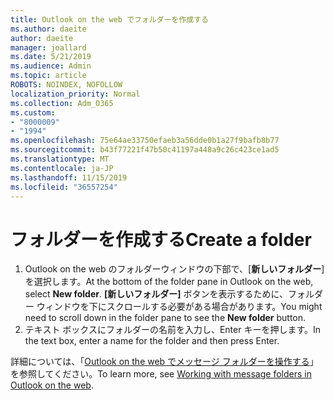 ```yaml
---
title: Outlook on the web でフォルダーを作成する
ms.author: daeite
author: daeite
manager: joallard
ms.date: 5/21/2019
ms.audience: Admin
ms.topic: article
ROBOTS: NOINDEX, NOFOLLOW
localization_priority: Normal
ms.collection: Adm_O365
ms.custom:
- "8000009"
- "1994"
ms.openlocfilehash: 75e64ae33750efaeb3a56dde0b1a27f9bafb8b77
ms.sourcegitcommit: b43f77221f47b50c41197a448a9c26c423ce1ad5
ms.translationtype: MT
ms.contentlocale: ja-JP
ms.lasthandoff: 11/15/2019
ms.locfileid: "36557254"
---
```

# <a name="create-a-folder"></a><span data-ttu-id="2e99b-102">フォルダーを作成する</span><span class="sxs-lookup"><span data-stu-id="2e99b-102">Create a folder</span></span>

1. <span data-ttu-id="2e99b-103">Outlook on the web のフォルダーウィンドウの下部で、[**新しいフォルダー**] を選択します。</span><span class="sxs-lookup"><span data-stu-id="2e99b-103">At the bottom of the folder pane in Outlook on the web, select **New folder**.</span></span> <span data-ttu-id="2e99b-104">**[新しいフォルダー]** ボタンを表示するために、フォルダー ウィンドウを下にスクロールする必要がある場合があります。</span><span class="sxs-lookup"><span data-stu-id="2e99b-104">You might need to scroll down in the folder pane to see the **New folder** button.</span></span>
1. <span data-ttu-id="2e99b-105">テキスト ボックスにフォルダーの名前を入力し、Enter キーを押します。</span><span class="sxs-lookup"><span data-stu-id="2e99b-105">In the text box, enter a name for the folder and then press Enter.</span></span>

<span data-ttu-id="2e99b-106">詳細については、「[Outlook on the web でメッセージ フォルダーを操作する](https://support.office.com/article/ae0f10d6-54e7-4f29-acd3-78cdc3fdcb9f)」を参照してください。</span><span class="sxs-lookup"><span data-stu-id="2e99b-106">To learn more, see [Working with message folders in Outlook on the web](https://support.office.com/article/ae0f10d6-54e7-4f29-acd3-78cdc3fdcb9f).</span></span>
